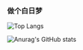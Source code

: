 ### 做个白日梦
![Top Langs](https://github-readme-stats.vercel.app/api/top-langs/?username=kikyoluka&layout=compact&theme=flag-india)

![Anurag's GitHub stats](https://github-readme-stats.vercel.app/api?username=kikyoluka&show_icons=true&theme=flag-india)
<!--
**sanshiliuxiao/sanshiliuxiao** is a ✨ _special_ ✨ repository because its `README.md` (this file) appears on your GitHub profile.

Here are some ideas to get you started:

- 🔭 I’m currently working on ...
- 🌱 I’m currently learning ...
- 👯 I’m looking to collaborate on ...
- 🤔 I’m looking for help with ...
- 💬 Ask me about ...
- 📫 How to reach me: ...
- 😄 Pronouns: ...
- ⚡ Fun fact: ...
-->
